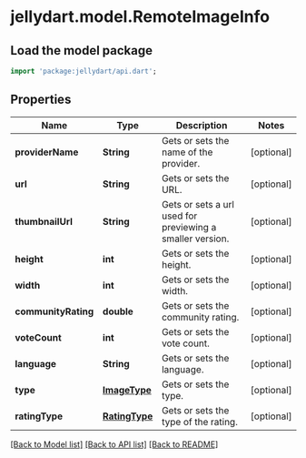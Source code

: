 # jellydart.model.RemoteImageInfo

## Load the model package
```dart
import 'package:jellydart/api.dart';
```

## Properties
Name | Type | Description | Notes
------------ | ------------- | ------------- | -------------
**providerName** | **String** | Gets or sets the name of the provider. | [optional] 
**url** | **String** | Gets or sets the URL. | [optional] 
**thumbnailUrl** | **String** | Gets or sets a url used for previewing a smaller version. | [optional] 
**height** | **int** | Gets or sets the height. | [optional] 
**width** | **int** | Gets or sets the width. | [optional] 
**communityRating** | **double** | Gets or sets the community rating. | [optional] 
**voteCount** | **int** | Gets or sets the vote count. | [optional] 
**language** | **String** | Gets or sets the language. | [optional] 
**type** | [**ImageType**](ImageType.md) | Gets or sets the type. | [optional] 
**ratingType** | [**RatingType**](RatingType.md) | Gets or sets the type of the rating. | [optional] 

[[Back to Model list]](../README.md#documentation-for-models) [[Back to API list]](../README.md#documentation-for-api-endpoints) [[Back to README]](../README.md)


